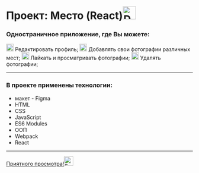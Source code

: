# Проект: Место (React)<img src="https://raw.githubusercontent.com/Tarikul-Islam-Anik/Telegram-Animated-Emojis/main/Travel%20and%20Places/Desert%20Island.webp" alt="Desert Island" width="35" height="35" />

### Одностраничное приложение, где Вы можете:

<img src="https://raw.githubusercontent.com/Tarikul-Islam-Anik/Telegram-Animated-Emojis/main/Objects/Identification%20Card.webp" alt="Identification Card" width="20" height="20" />
Редактировать профиль;  
<img src="https://raw.githubusercontent.com/Tarikul-Islam-Anik/Telegram-Animated-Emojis/main/Travel%20and%20Places/Airplane.webp" alt="Airplane" width="20" height="20" />
Добавлять свои фотографии различных мест;  
<img src="https://raw.githubusercontent.com/Tarikul-Islam-Anik/Animated-Fluent-Emojis/master/Emojis/Smilies/Red%20Heart.png" alt="Red Heart" width="20" height="20" />
Лайкать и просматривать фотографии;  
<img src="https://raw.githubusercontent.com/Tarikul-Islam-Anik/Animated-Fluent-Emojis/master/Emojis/Symbols/Cross%20Mark.png" alt="Cross Mark" width="20" height="20" />
Удалять фотографии;

____

### В проекте применены технологии:

* макет - Figma
* HTML
* CSS
* JavaScript
* ES6 Modules
* ООП
* Webpack
* React

***
[Приятного
просмотра!<img src="https://raw.githubusercontent.com/Tarikul-Islam-Anik/Telegram-Animated-Emojis/main/People/Eyes.webp" alt="Eyes" width="25" height="25" />](https://al3xus22.github.io/mesto-react/)
